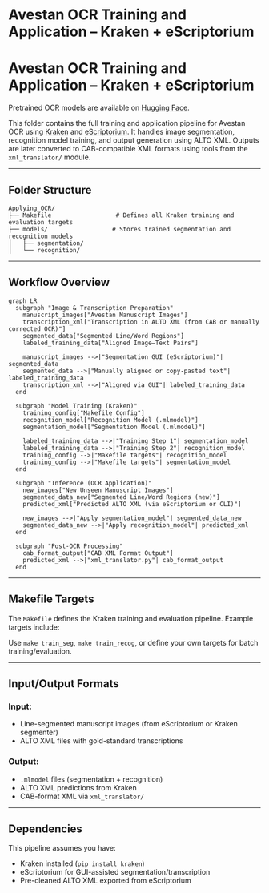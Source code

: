 # Avestan OCR Training and Application – Kraken + eScriptorium

# Avestan OCR Training and Application – Kraken + eScriptorium

 Pretrained OCR models are available on [Hugging Face](https://huggingface.co/Nikyek/avestan-ocr-kraken-v1).


This folder contains the full training and application pipeline for Avestan OCR using [Kraken](https://github.com/mittagessen/kraken) and [eScriptorium](https://gitlab.com/scripta/escriptorium). It handles image segmentation, recognition model training, and output generation using ALTO XML. Outputs are later converted to CAB-compatible XML formats using tools from the `xml_translator/` module.

---

##  Folder Structure

```
Applying_OCR/
├── Makefile                  # Defines all Kraken training and evaluation targets
├── models/                  # Stores trained segmentation and recognition models
│   ├── segmentation/
│   └── recognition/
```

---

## Workflow Overview
```mermaid
graph LR
  subgraph "Image & Transcription Preparation"
    manuscript_images["Avestan Manuscript Images"]
    transcription_xml["Transcription in ALTO XML (from CAB or manually corrected OCR)"]
    segmented_data["Segmented Line/Word Regions"]
    labeled_training_data["Aligned Image–Text Pairs"]

    manuscript_images -->|"Segmentation GUI (eScriptorium)"| segmented_data
    segmented_data -->|"Manually aligned or copy-pasted text"| labeled_training_data
    transcription_xml -->|"Aligned via GUI"| labeled_training_data
  end

  subgraph "Model Training (Kraken)"
    training_config["Makefile Config"]
    recognition_model["Recognition Model (.mlmodel)"]
    segmentation_model["Segmentation Model (.mlmodel)"]

    labeled_training_data -->|"Training Step 1"| segmentation_model
    labeled_training_data -->|"Training Step 2"| recognition_model
    training_config -->|"Makefile targets"| recognition_model
    training_config -->|"Makefile targets"| segmentation_model
  end

  subgraph "Inference (OCR Application)"
    new_images["New Unseen Manuscript Images"]
    segmented_data_new["Segmented Line/Word Regions (new)"]
    predicted_xml["Predicted ALTO XML (via eScriptorium or CLI)"]

    new_images -->|"Apply segmentation_model"| segmented_data_new
    segmented_data_new -->|"Apply recognition_model"| predicted_xml
  end

  subgraph "Post-OCR Processing"
    cab_format_output["CAB XML Format Output"]
    predicted_xml -->|"xml_translator.py"| cab_format_output
  end
```

---

##  Makefile Targets

The `Makefile` defines the Kraken training and evaluation pipeline. Example targets include:


Use `make train_seg`, `make train_recog`, or define your own targets for batch training/evaluation.

---

##  Input/Output Formats

### Input:
- Line-segmented manuscript images (from eScriptorium or Kraken segmenter)
- ALTO XML files with gold-standard transcriptions

### Output:
- `.mlmodel` files (segmentation + recognition)
- ALTO XML predictions from Kraken
- CAB-format XML via `xml_translator/`

---

##  Dependencies

This pipeline assumes you have:
- Kraken installed (`pip install kraken`)
- eScriptorium for GUI-assisted segmentation/transcription
- Pre-cleaned ALTO XML exported from eScriptorium